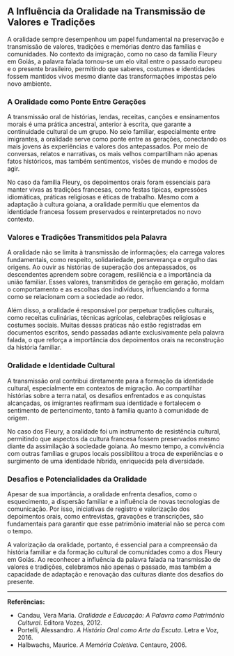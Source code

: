 ## A Influência da Oralidade na Transmissão de Valores e Tradições

A oralidade sempre desempenhou um papel fundamental na preservação e transmissão de valores, tradições e memórias dentro das famílias e comunidades. No contexto da imigração, como no caso da família Fleury em Goiás, a palavra falada tornou-se um elo vital entre o passado europeu e o presente brasileiro, permitindo que saberes, costumes e identidades fossem mantidos vivos mesmo diante das transformações impostas pelo novo ambiente.

### A Oralidade como Ponte Entre Gerações

A transmissão oral de histórias, lendas, receitas, canções e ensinamentos morais é uma prática ancestral, anterior à escrita, que garante a continuidade cultural de um grupo. No seio familiar, especialmente entre imigrantes, a oralidade serve como ponte entre as gerações, conectando os mais jovens às experiências e valores dos antepassados. Por meio de conversas, relatos e narrativas, os mais velhos compartilham não apenas fatos históricos, mas também sentimentos, visões de mundo e modos de agir.

No caso da família Fleury, os depoimentos orais foram essenciais para manter vivas as tradições francesas, como festas típicas, expressões idiomáticas, práticas religiosas e éticas de trabalho. Mesmo com a adaptação à cultura goiana, a oralidade permitiu que elementos da identidade francesa fossem preservados e reinterpretados no novo contexto.

### Valores e Tradições Transmitidos pela Palavra

A oralidade não se limita à transmissão de informações; ela carrega valores fundamentais, como respeito, solidariedade, perseverança e orgulho das origens. Ao ouvir as histórias de superação dos antepassados, os descendentes aprendem sobre coragem, resiliência e a importância da união familiar. Esses valores, transmitidos de geração em geração, moldam o comportamento e as escolhas dos indivíduos, influenciando a forma como se relacionam com a sociedade ao redor.

Além disso, a oralidade é responsável por perpetuar tradições culturais, como receitas culinárias, técnicas agrícolas, celebrações religiosas e costumes sociais. Muitas dessas práticas não estão registradas em documentos escritos, sendo passadas adiante exclusivamente pela palavra falada, o que reforça a importância dos depoimentos orais na reconstrução da história familiar.

### Oralidade e Identidade Cultural

A transmissão oral contribui diretamente para a formação da identidade cultural, especialmente em contextos de migração. Ao compartilhar histórias sobre a terra natal, os desafios enfrentados e as conquistas alcançadas, os imigrantes reafirmam sua identidade e fortalecem o sentimento de pertencimento, tanto à família quanto à comunidade de origem.

No caso dos Fleury, a oralidade foi um instrumento de resistência cultural, permitindo que aspectos da cultura francesa fossem preservados mesmo diante da assimilação à sociedade goiana. Ao mesmo tempo, a convivência com outras famílias e grupos locais possibilitou a troca de experiências e o surgimento de uma identidade híbrida, enriquecida pela diversidade.

### Desafios e Potencialidades da Oralidade

Apesar de sua importância, a oralidade enfrenta desafios, como o esquecimento, a dispersão familiar e a influência de novas tecnologias de comunicação. Por isso, iniciativas de registro e valorização dos depoimentos orais, como entrevistas, gravações e transcrições, são fundamentais para garantir que esse patrimônio imaterial não se perca com o tempo.

A valorização da oralidade, portanto, é essencial para a compreensão da história familiar e da formação cultural de comunidades como a dos Fleury em Goiás. Ao reconhecer a influência da palavra falada na transmissão de valores e tradições, celebramos não apenas o passado, mas também a capacidade de adaptação e renovação das culturas diante dos desafios do presente.

---

**Referências:**

- Candau, Vera Maria. *Oralidade e Educação: A Palavra como Patrimônio Cultural*. Editora Vozes, 2012.
- Portelli, Alessandro. *A História Oral como Arte da Escuta*. Letra e Voz, 2016.
- Halbwachs, Maurice. *A Memória Coletiva*. Centauro, 2006.